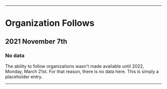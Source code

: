 
***

# Organization Follows

## 2021 November 7th

### No data

The ability to follow organizations wasn't made available until 2022, Monday, March 21st. For that reason, there is no data here. This is simply a placeholder entry.

***
